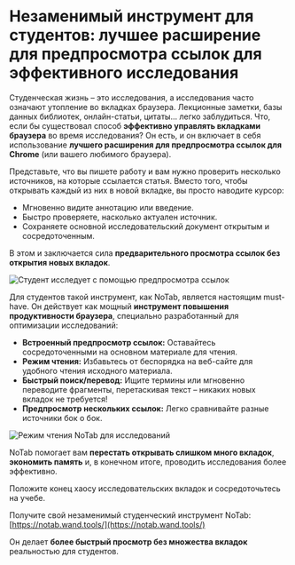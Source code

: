 # Незаменимый инструмент для студентов: лучшее расширение для предпросмотра ссылок для эффективного исследования

Студенческая жизнь – это исследования, а исследования часто означают утопление во вкладках браузера. Лекционные заметки, базы данных библиотек, онлайн-статьи, цитаты... легко заблудиться. Что, если бы существовал способ **эффективно управлять вкладками браузера** во время исследования? Он есть, и он включает в себя использование **лучшего расширения для предпросмотра ссылок для Chrome** (или вашего любимого браузера).

Представьте, что вы пишете работу и вам нужно проверить несколько источников, на которые ссылается статья. Вместо того, чтобы открывать каждый из них в новой вкладке, вы просто наводите курсор:
*   Мгновенно видите аннотацию или введение.
*   Быстро проверяете, насколько актуален источник.
*   Сохраняете основной исследовательский документ открытым и сосредоточенным.

В этом и заключается сила **предварительного просмотра ссылок без открытия новых вкладок**.

![Студент исследует с помощью предпросмотра ссылок](images/notab1.png)

Для студентов такой инструмент, как NoTab, является настоящим must-have. Он действует как мощный **инструмент повышения продуктивности браузера**, специально разработанный для оптимизации исследований:
*   **Встроенный предпросмотр ссылок:** Оставайтесь сосредоточенными на основном материале для чтения.
*   **Режим чтения:** Избавьтесь от беспорядка на веб-сайте для удобного чтения исходного материала.
*   **Быстрый поиск/перевод:** Ищите термины или мгновенно переводите фрагменты, перетаскивая текст – никаких новых вкладок не требуется!
*   **Предпросмотр нескольких ссылок:** Легко сравнивайте разные источники бок о бок.

![Режим чтения NoTab для исследований](images/notab2.png)

NoTab помогает вам **перестать открывать слишком много вкладок**, **экономить память** и, в конечном итоге, проводить исследования более эффективно.

Положите конец хаосу исследовательских вкладок и сосредоточьтесь на учебе.

Получите свой незаменимый студенческий инструмент NoTab: [https://notab.wand.tools/](https://notab.wand.tools/)

Он делает **более быстрый просмотр без множества вкладок** реальностью для студентов.
